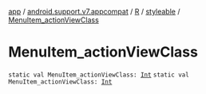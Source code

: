 [app](../../../index.md) / [android.support.v7.appcompat](../../index.md) / [R](../index.md) / [styleable](index.md) / [MenuItem_actionViewClass](.)

# MenuItem_actionViewClass

`static val MenuItem_actionViewClass: `[`Int`](https://kotlinlang.org/api/latest/jvm/stdlib/kotlin/-int/index.html)
`static val MenuItem_actionViewClass: `[`Int`](https://kotlinlang.org/api/latest/jvm/stdlib/kotlin/-int/index.html)